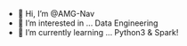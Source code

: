 - 👋 Hi, I’m @AMG-Nav
- 👀 I’m interested in ... Data Engineering
- 🌱 I’m currently learning ... Python3 & Spark!

<!---
AMG-Nav/AMG-Nav is a ✨ special ✨ repository because its `README.md` (this file) appears on your GitHub profile.
You can click the Preview link to take a look at your changes.
--->

